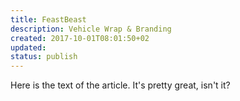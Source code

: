 ```yaml
---
title: FeastBeast
description: Vehicle Wrap & Branding
created: 2017-10-01T08:01:50+02
updated:
status: publish
---
```

Here is the text of the article.  It's pretty great, isn't it?